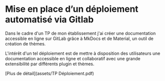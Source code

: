 # Mise en place d’un déploiement automatisé via Gitlab

Dans le cadre d'un TP de mon établissement j'ai créer une documentation accessible en ligne sur GitLab grâce à MkDocs et de Material, un outil de création de thèmes.

L'intérêt d'un tel déploiement est de mettre à disposition des utilisateurs une documentation accessible en ligne et collaboratif avec une grande extensibilité par différents plugin et thèmes.

[Plus de détail](assets/TP Déploiement.pdf)
